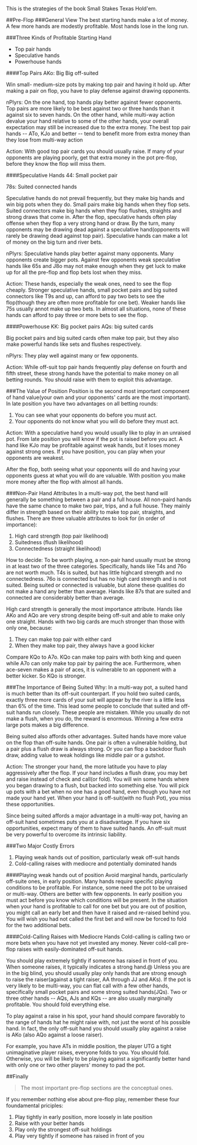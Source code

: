 This is the strategies of the book Small Stakes Texas Hold'em. 

##Pre-Flop
###General View
The best starting hands make a lot of money. A few more hands are modestly profitable. Most hands lose in the long run. 

###Three Kinds of Profitable Starting Hand
* Top pair hands
* Speculative hands
* Powerhouse hands

####Top Pairs
AKo: Big Big off-suited

Win small- medium-size pots by making top pair and having it hold up. After making a pair on flop, you have to play defense against drawing opponents. 

nPlyrs: 
On the one hand, top hands play better against fewer opponents. Top pairs are more likely to be best against two or three hands than it against six to seven hands. On the other hand, while multi-way action devalue your hand relative to some of the other hands, your overall expectation may still be increased due to the extra money. 
The best top pair hands -- ATo, KJo and better -- tend to benefit more from extra money than they lose from multi-way action

Action: 
With good top pair cards you should usually raise. If many of your opponents are playing poorly, get that extra money in the pot pre-flop, before they know the flop will miss them. 

####Speculative Hands
44: Small pocket pair

78s: Suited connected hands

Speculative hands do not prevail frequently, but they make big hands and win big pots when they do. Small pairs make big hands when they flop sets. Suited connectors make big hands when they flop flushes, straights and strong draws that come in. After the flop, speculative hands often play offense when they flop a very strong hand or draw. By the turn, many opponents may be drawing dead against a speculative hand(opponents will rarely be drawing dead against top pair). Speculative hands can make a lot of money on the big turn and river bets. 

nPlyrs:
Speculative hands play better against many opponents. Many opponents create bigger pots. Against few opponents weak speculative hands like 65s and J8o may not make enough when they get luck to make up for all the pre-flop and flop bets lost when they miss. 

Action:
These hands, especially the weak ones, need to see the flop cheaply. Stronger speculative hands, small pocket pairs and big suited connectors like T9s and up, can afford to pay two bets to see the flop(though they are often more profitable for one bet). Weaker hands like 75s usually annot make up two bets. In almost all situations, none of these hands can afford to pay three or more bets to see the flop. 

####Powerhouse
KK: Big pocket pairs
AQs: big suited cards

Big pocket pairs and big suited cards often make top pair, but they also make powerful hands like sets and flushes respectively. 

nPlyrs:
They play well against many or few opponents. 

Action:
While off-suit top pair hands frequently play defense on fourth and fifth street, these strong hands have the potential to make money on all betting rounds. You should raise with them to exploit this advantage.

###The Value of Position
Position is the second most important component of hand value(your own and your opponents' cards are the most important). In late position you have two advantages on all betting rounds:

1. You can see what your opponents do before you must act. 
2. Your opponents do not know what you will do before they must act. 

Action:
With a speculative hand you would usually like to play in an unraised pot. From late position you will know if the pot is raised before you act. 
A hand like KJo may be profitable against weak hands, but it loses money against strong ones. If you have position, you can play when your opponents are weakest. 

After the flop, 
both seeing what your opponents will do and having your opponents guess at what you will do are valuable. With position you make more money after the flop with almost all hands. 

###Non-Pair Hand Attributes
In a multi-way pot, the best hand will generally be something between a pair and a full house. All non-paird hands have the same chance to make two pair, trips, and a full house. They mainly differ in strength based on their ability to make top pair, straights, and flushes. There are three valuable attributes to look for (in order of importance): 
1. High card strength (top pair likelihood)
2. Suitedness (flush likelihood)
3. Connectedness (straight likelihood)

How to decide: 
To be worth playing, a non-pair hand usually must be strong in at least two of the three categories. 
Specifically, hands like T4s and 76o are not worth much. T4s is suited, but has little highcard strength and no connectedness. 76o is connected but has no high card strength and is not suited. Being suited or connected is valuable, but alone these qualities do not make a hand any better than average. Hands like 87s that are suited and connected are considerably better than average. 

High card strength is generally the most importance attribute. 
Hands like AKo and AQo are very strong despite being off-suit and able to make only one straight. Hands with two big cards are much stronger than those with only one, because:

1. They can make top pair with either card
2. When they make top pair, they always have a good kicker

Compare KQo to A7o. 
KQo can make top pairs with both king and queen while A7o can only make top pair by pairing the ace. Furthermore, when ace-seven makes a pair of aces, it is vulnerable to an opponent with a better kicker. So KQo is stronger. 

###The Importance of Being Suited
Why: 
In a multi-way pot, a suited hand is much better than its off-suit counterpart. 
If you hold two suited cards, exactly three more cards of your suit will appear by the river is a little less than 6% of the time. This lead some people to conclude that suited and off-suit hands run closely. These people are mistaken. While you usually do not make a flush, when you do, the reward is enormous. Winning a few extra large pots makes a big difference. 

Being suited also affords other advantages. Suited hands have more value on the flop than off-suite hands. One pair is often a vulnerable holding, but a pair plus a flush draw is always strong. Or you can flop a backdoor flush draw, adding value to weak  holdings like middle pair or a gutshot. 

Action:
The stronger your hand, the more latitude you have to play aggressively after the flop. If your hand includes a flush draw, you may bet and raise instead of check and call(or fold). You will win some hands where you began drawing to a flush, but backed into something else. You will pick up pots with a bet when no one has a good hand, even though you have not made your hand yet. When your hand is off-suit(with no flush Pot), you miss these opportunities. 

Since being suited affords a major advantage in a multi-way pot, having an off-suit hand sometimes puts you at a disadvantage. If you have six opportunities, expect many of them to have suited hands. An off-suit must be very powerful to overcome its intrinsic liability. 

###Two Major Costly Errors
1. Playing weak hands out of position, particularly weak off-suit hands
2. Cold-calling raises with mediocre and potentially dominated hands

####Playing weak hands out of position
Avoid marginal hands, particularly off-suite ones, in early position. 
Many hands require specific playing conditions to be profitable. For instance, some need the pot to be unraised or multi-way. Others are better with few opponents. In early position you must act before you know which conditions will be present. 
In the situation when your hand is profitable to call for one bet but you are out of position, you might call an early bet and then have it raised and re-raised behind you. You will wish you had not called the first bet and will now be forced to fold for the two additional bets. 

####Cold-Calling Raises with Mediocre Hands
Cold-calling is calling two or more bets when you have not yet invested any money. Never cold-call pre-flop raises with easily-dominated off-suit hands. 

You should play extremely tightly if someone has raised in front of you. 
When someone raises, it typically indicates a strong hand.@ Unless you are in the big blind, you should usually play only hands that are strong enough to raise the raiser(against a tight raiser, AA through JJ and AKs). 
If the pot is very likely to be multi-way, you can flat call with a few other hands, specifically small pocket pairs and some strong suited hands(JQs). Two or three other hands -- AQs, AJs and KQs -- are also usually marginally profitable. You should fold everything else. 

To play against a raise in his spot, your hand should compare favorably to the range of hands hat he might raise with, not just the worst of his possible hand. 
In fact, the only off-suit hand you should usually play against a raise is AKo (also AQo against a loose raiser). 

For example, you have ATs in middle position, the player UTG a tight unimaginative player raises, everyone folds to you. You should fold. Otherwise, you will be likely to be playing against a significantly better hand with only one or two other players' money to pad the pot. 


##Finally
> The most important pre-flop sections are the conceptual ones. 

If you remember nothing else about pre-flop play, remember these four foundamental priciples:
1. Play tightly in early position, more loosely in late position
2. Raise with your better hands
3. Play only the strongest off-suit holdings
4. Play very tightly if someone has raised in front of you
